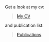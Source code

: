 Get a look at my cv:
> [My CV](cv.pdf)


and publication list:
> [Publications](publication_list.pdf)

